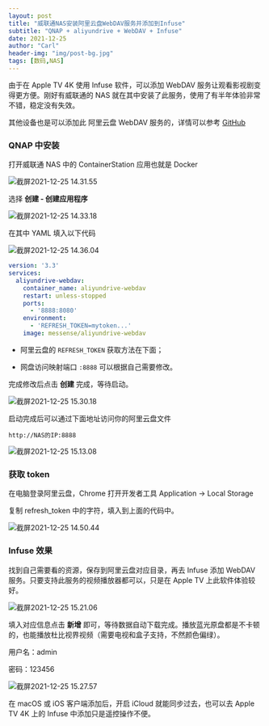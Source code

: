```yaml
---
layout: post
title: "威联通NAS安装阿里云盘WebDAV服务并添加到Infuse"
subtitle: "QNAP + aliyundrive + WebDAV + Infuse"
date: 2021-12-25
author: "Carl"
header-img: "img/post-bg.jpg"
tags: [数码,NAS]
---
```


由于在 Apple TV 4K 使用 Infuse 软件，可以添加 WebDAV 服务让观看影视剧变得更方便。刚好有威联通的 NAS 就在其中安装了此服务，使用了有半年体验非常不错，稳定没有失效。

其他设备也是可以添加此 阿里云盘 WebDAV 服务的，详情可以参考 [GitHub](https://github.com/messense/aliyundrive-webdav)



### QNAP 中安装

打开威联通 NAS 中的 ContainerStation 应用也就是 Docker

![截屏2021-12-25 14.31.55](https://github-blog-carl.oss-cn-hangzhou.aliyuncs.com/img/%E6%88%AA%E5%B1%8F2021-12-25%2014.31.55.png)

选择 **创建 - 创建应用程序** 

![截屏2021-12-25 14.33.18](https://github-blog-carl.oss-cn-hangzhou.aliyuncs.com/img/%E6%88%AA%E5%B1%8F2021-12-25%2014.33.18.png)

在其中 YAML 填入以下代码

![截屏2021-12-25 14.36.04](https://github-blog-carl.oss-cn-hangzhou.aliyuncs.com/img/%E6%88%AA%E5%B1%8F2021-12-25%2014.36.04.png)

```yaml
version: '3.3'
services:
  aliyundrive-webdav:
    container_name: aliyundrive-webdav
    restart: unless-stopped
    ports:
      - '8888:8080'
    environment:
      - 'REFRESH_TOKEN=mytoken...'
    image: messense/aliyundrive-webdav
```

* 阿里云盘的 `REFRESH_TOKEN` 获取方法在下面；

* 网盘访问映射端口 `:8888` 可以根据自己需要修改。

完成修改后点击 **创建** 完成，等待启动。

![截屏2021-12-25 15.30.18](https://github-blog-carl.oss-cn-hangzhou.aliyuncs.com/img/%E6%88%AA%E5%B1%8F2021-12-25%2015.30.18.png)

启动完成后可以通过下面地址访问你的阿里云盘文件

`http://NAS的IP:8888`   

![截屏2021-12-25 15.13.08](https://github-blog-carl.oss-cn-hangzhou.aliyuncs.com/img/%E6%88%AA%E5%B1%8F2021-12-25%2015.13.08.png)



### 获取 token

在电脑登录阿里云盘，Chrome 打开开发者工具 Application -> Local Storage

复制 refresh_token 中的字符，填入到上面的代码中。

![截屏2021-12-25 14.50.44](https://github-blog-carl.oss-cn-hangzhou.aliyuncs.com/img/%E6%88%AA%E5%B1%8F2021-12-25%2014.50.44.png)



### Infuse 效果

找到自己需要看的资源，保存到阿里云盘对应目录，再去 Infuse 添加 WebDAV 服务。只要支持此服务的视频播放器都可以，只是在 Apple TV 上此软件体验较好。

![截屏2021-12-25 15.21.06](https://github-blog-carl.oss-cn-hangzhou.aliyuncs.com/img/%E6%88%AA%E5%B1%8F2021-12-25%2015.21.06.png)

填入对应信息点击 **新增** 即可，等待数据自动下载完成。播放蓝光原盘都是不卡顿的，也能播放杜比视界视频（需要电视和盒子支持，不然颜色偏绿）。

用户名：admin

密码：123456

![截屏2021-12-25 15.27.57](https://github-blog-carl.oss-cn-hangzhou.aliyuncs.com/img/%E6%88%AA%E5%B1%8F2021-12-25%2015.27.57.png)

在 macOS 或 iOS 客户端添加后，开启 iCloud 就能同步过去，也可以去 Apple TV 4K 上的 Infuse 中添加只是遥控操作不便。
